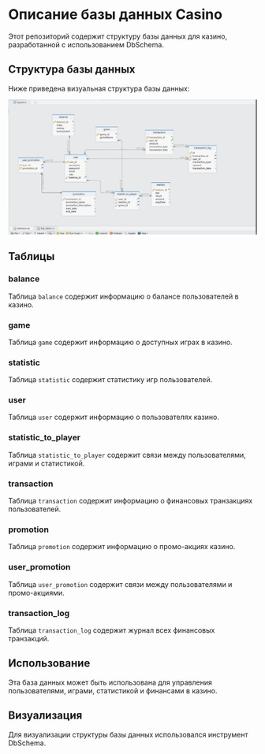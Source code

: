 # Описание базы данных Casino

Этот репозиторий содержит структуру базы данных для казино, разработанной с использованием DbSchema.

## Структура базы данных

Ниже приведена визуальная структура базы данных:

![Структура базы данных](ПроектированиеBD.png)

## Таблицы

### balance

Таблица `balance` содержит информацию о балансе пользователей в казино.

### game

Таблица `game` содержит информацию о доступных играх в казино.

### statistic

Таблица `statistic` содержит статистику игр пользователей.

### user

Таблица `user` содержит информацию о пользователях казино.

### statistic_to_player

Таблица `statistic_to_player` содержит связи между пользователями, играми и статистикой.

### transaction

Таблица `transaction` содержит информацию о финансовых транзакциях пользователей.

### promotion

Таблица `promotion` содержит информацию о промо-акциях казино.

### user_promotion

Таблица `user_promotion` содержит связи между пользователями и промо-акциями.

### transaction_log

Таблица `transaction_log` содержит журнал всех финансовых транзакций.

## Использование

Эта база данных может быть использована для управления пользователями, играми, статистикой и финансами в казино.

## Визуализация

Для визуализации структуры базы данных использовался инструмент DbSchema.

